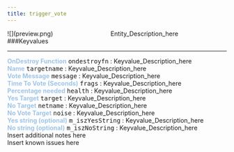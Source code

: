 ```yaml
---
title: trigger_vote
---
```


<div class="container previewimg">
<div class="columns">
<div class="imagepadding column col-auto" markdown="1">![](preview.png)</div>
<div class="column">Entity_Description_here</div>
</div>
</div>
###Keyvalues
<hr>
<div class="entityentry" markdown="1">
<span style="color:#9fc5e8;"><b>OnDestroy Function</b></span> <kbd  class="tooltip" data-tooltip="string">ondestroyfn</kbd> :
Keyvalue_Description_here
</div>
<div class="entityentry" markdown="1">
<span style="color:#9fc5e8;"><b>Name</b></span> <kbd  class="tooltip" data-tooltip="target_source">targetname</kbd> :
Keyvalue_Description_here
</div>
<div class="entityentry" markdown="1">
<span style="color:#9fc5e8;"><b>Vote Message</b></span> <kbd  class="tooltip" data-tooltip="String">message</kbd> :
Keyvalue_Description_here
</div>
<div class="entityentry" markdown="1">
<span style="color:#9fc5e8;"><b>Time To Vote (Seconds)</b></span> <kbd  class="tooltip" data-tooltip="integer">frags</kbd> :
Keyvalue_Description_here
</div>
<div class="entityentry" markdown="1">
<span style="color:#9fc5e8;"><b>Percentage needed</b></span> <kbd  class="tooltip" data-tooltip="integer">health</kbd> :
Keyvalue_Description_here
</div>
<div class="entityentry" markdown="1">
<span style="color:#9fc5e8;"><b>Yes Target</b></span> <kbd  class="tooltip" data-tooltip="String">target</kbd> :
Keyvalue_Description_here
</div>
<div class="entityentry" markdown="1">
<span style="color:#9fc5e8;"><b>No Target</b></span> <kbd  class="tooltip" data-tooltip="String">netname</kbd> :
Keyvalue_Description_here
</div>
<div class="entityentry" markdown="1">
<span style="color:#9fc5e8;"><b>No Vote Target</b></span> <kbd  class="tooltip" data-tooltip="String">noise</kbd> :
Keyvalue_Description_here
</div>
<div class="entityentry" markdown="1">
<span style="color:#9fc5e8;"><b>Yes string (optional)</b></span> <kbd  class="tooltip" data-tooltip="string">m_iszYesString</kbd> :
Keyvalue_Description_here
</div>
<div class="entityentry" markdown="1">
<span style="color:#9fc5e8;"><b>No string (optional)</b></span> <kbd  class="tooltip" data-tooltip="string">m_iszNoString</kbd> :
Keyvalue_Description_here
</div>
<div class="notices blue">Insert additional notes here</div>
<div class="notices red">Insert known issues here</div>
